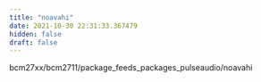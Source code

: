 ```yaml
---
title: "noavahi"
date: 2021-10-30 22:31:33.367479
hidden: false
draft: false
---
```


bcm27xx/bcm2711/package_feeds_packages_pulseaudio/noavahi


